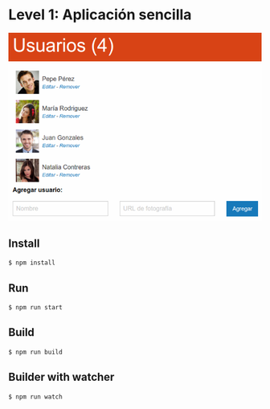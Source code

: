 # Level 1: Aplicación sencilla

![Screenshot](./screenshot.png)

## Install

```bash
$ npm install
```

## Run

```bash
$ npm run start
```

## Build

```bash
$ npm run build
```

## Builder with watcher

```bash
$ npm run watch
```
